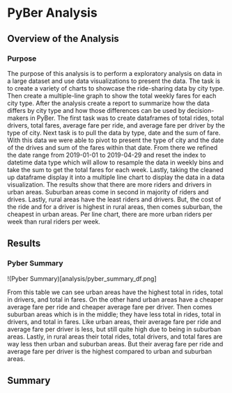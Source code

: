 # PyBer Analysis
## Overview of the Analysis
### Purpose
The purpose of this analysis is to perform a exploratory analysis on data in a large dataset and use data visualizations to present the data. The task is to create a variety of charts to showcase the ride-sharing data by city type. Then create a multiple-line graph to show the total weekly fares for each city type. After the analysis create a report to summarize how the data differs by city type and how those differences can be used by decision-makers in PyBer. The first task was to create dataframes of total rides, total drivers, total fares, average fare per ride, and average fare per driver by the type of city. Next task is to pull the data by type, date and the sum of fare. With this data we were able to pivot to present the type of city and the date of the drives and sum of the fares within that date. From there we refined the date range from 2019-01-01 to 2019-04-29 and reset the index to datetime data type which will allow to resample the data in weekly bins and take the sum to get the total fares for each week. Lastly, taking the cleaned up dataframe display it into a multiple line chart to display the data in a data visualization. The results show that there are more riders and drivers in urban areas. Suburban areas come in second in majority of riders and drives. Lastly, rural areas have the least riders and drivers. But, the cost of the ride and for a driver is highest in rural areas, then comes suburban, the cheapest in urban areas. Per line chart, there are more urban riders per week than rural riders per week. 

## Results

### Pyber Summary 

!(Pyber Summary)[analysis/pyber_summary_df.png]

From this table we can see urban areas have the highest total in rides, total in drivers, and total in fares. On the other hand urban areas have a cheaper average fare per ride and cheaper average fare per driver. Then comes suburban areas which is in the middle; they have less total in rides, total in drivers, and total in fares. Like urban areas, their average fare per ride and average fare per driver is less, but still quite high due to being in suburban areas. Lastly, in rural areas their total rides, total drivers, and total fares are way less then urban and suburban areas. But their averag fare per ride and average fare per driver is the highest compared to urban and suburban areas.




## Summary
